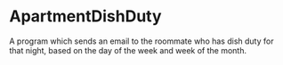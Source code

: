 # ApartmentDishDuty
A program which sends an email to the roommate who has dish duty for that night, based on the day of the week and week of the month.
